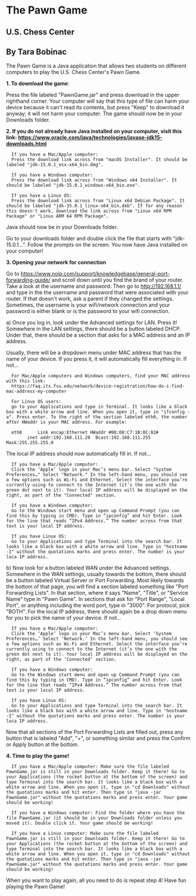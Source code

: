 # The Pawn Game #
## U.S. Chess Center ##
## By Tara Bobinac ##

The Pawn Game is a Java application that allows two students on different computers to play the U.S. Chess Center's Pawn Game.


**1. To download the game**: 

Press the file labeled "PawnGame.jar" and press download in the upper righthand corner. Your computer will say that this type of file can harm your device because it can't read its contents, but press "Keep" to download it anyway; it will not harm your computer. The game should now be in your Downloads folder.



**2. If you do not already have Java installed on your computer, visit this link: https://www.oracle.com/java/technologies/javase-jdk15-downloads.html**
   
      If you have a Mac/Apple computer:
      Press the download link across from "macOS Installer". It should be labeled "jdk-15.0.1_osx-x64_bin.dmg".
  
      If you have a Windows computer:
      Press the download link across from "Windows x64 Installer". It should be labeled "jdk-15.0.1_windows-x64_bin.exe".
   
      If you have a Linux OS:
      Press the download link across from "Linux x64 Debian Package". It should be labeled "jdk-15.0.1_linux-x64_bin.deb". If for any reason this doesn't work, download the link across from "Linux x64 RPM Package" or "Linux ARM 64 RPM Package".
   
   Java should now be in your Downloads folder.
   
   Go to your downloads folder and double click the file that starts with "jdk-15.0.1...". Follow the prompts on the screen. You now have Java installed on your computer!
   
   
   
   **3. Opening your network for connection**
   
   Go to https://www.noip.com/support/knowledgebase/general-port-forwarding-guide/ and scroll down until you find the brand of your router. Take a look at the username and password. Then go to http://192.168.1.1/ and type in the the username and password that were associated with your router. If that doesn't work, ask a parent if they changed the settings. Sometimes, the username is your wifi/network connection and your password is either blank or is the password to your wifi connection.
   
   a) Once you log in, look under the Advanced settings for LAN. Press it! Somewhere in the LAN settings, there should be a button labeled DHCP. Under that, there should be a section that asks for a MAC address and an IP address.
   
   Usually, there will be a dropdown menu under MAC address that has the name of your device. If you press it, it will automatically fill everything in. If not...
   
      For Mac/Apple computers and Windows computers, find your MAC address with this link: 
      https://faq.its.fsu.edu/network/device-registration/how-do-i-find-mac-address-my-computer
   
      For Linux OS users: 
      go to your Applications and type in Terminal. It looks like a black box with a white arrow and line. When you open it, type in "ifconfig -a". Press enter. To the right of the section labeled eth0, the number after HWaddr is your MAC address. For example:
   
      eth0      Link encap:Ethernet HWaddr #00:08:C7:1B:8C:02#
            inet addr:192.168.111.20  Bcast:192.168.111.255  Mask:255.255.255.0
          
   The local IP address should now automatically fill in. If not...
          
      If you have a Mac/Apple computer: 
      Click the ‘Apple’ logo in your Mac’s menu bar. Select "System Preferences…" Select "Network." In the left-hand menu, you should see a few options such as Wi-Fi and Ethernet. Select the interface you’re currently using to connect to the Internet (it’s the one with the green dot next to it). Your local IP address will be displayed on the right, as part of the "Connected" section.
   
      If you have a Windows computer:
      Go to the Windows start menu and open up Command Prompt (you can find this by typing in CMD). Type in “ipconfig” and hit Enter. Look for the line that reads “IPv4 Address.” The number across from that text is your local IP address.
   
      If you have Linux OS:
      Go to your Applications and type Terminal into the search bar. It looks like a black box with a white arrow and line. Type in "hostname -I" without the quotations marks and press enter. The number is your loca IP address.
         
   b) Now look for a button labeled WAN under the Advanced settings. Somewhere in the WAN settings, usually towards the bottom, there should be a button labeled Virtual Server or Port Forwarding. Most likely towards the bottom of that page, you will find a section labeled something like "Port Forwarding Lists". In that section, where it says "Name", "Title", or "Service Name" type in "Pawn Game". In sections that ask for "Port Range", "Local Port", or anything including the word port, type in "3000". For protocol, pick "BOTH". For the local IP address, there should again be a drop down menu for you to pick the name of your device. If not...
   
      If you have a Mac/Apple computer: 
      Click the ‘Apple’ logo in your Mac’s menu bar. Select ‘System Preferences…’ Select ‘Network.’ In the left-hand menu, you should see a few options such as Wi-Fi and Ethernet. Select the interface you’re currently using to connect to the Internet (it’s the one with the green dot next to it). Your local IP address will be displayed on the right, as part of the ‘Connected’ section.
   
      If you have a Windows computer:
      Go to the Windows start menu and open up Command Prompt (you can find this by typing in CMD). Type in “ipconfig” and hit Enter. Look for the line that reads “IPv4 Address.” The number across from that text is your local IP address.
   
      If you have Linux OS:
      Go to your Applications and type Terminal into the search bar. It looks like a black box with a white arrow and line. Type in "hostname -I" without the quotations marks and press enter. The number is your loca IP address.
   
   Now that all sections of the Port Forwarding Lists are filled out, press any button that is labeled "Add", "+", or something similar and press the Confirm or Apply button at the bottom.
   
   **4. Time to play the game!**
   
      If you have a Mac/Apple computer: Make sure the file labeled PawnGame.jar is still in your Downloads folder. Keep it there! Go to your Applications (the rocket button at the bottom of the screen) and type Terminal into the search bar. It looks like a black box with a white arrow and line. When you open it, type in "cd Downloads" without the quotations marks and hit enter. Then type in "java -jar PawnGame.jar" without the quotations marks and press enter. Your game should be working!
   
      If you have a Windows computer: Find the folder where you have the file PawnGame.jar (it should be in your Downloads folder unless you moved it). Double click it. Your game should be working!
   
      If you have a Linux computer: Make sure the file labeled PawnGame.jar is still in your Downloads folder. Keep it there! Go to your Applications (the rocket button at the bottom of the screen) and type Terminal into the search bar. It looks like a black box with a white arrow and line. When you open it, type in "cd Downloads" without the quotations marks and hit enter. Then type in "java -jar PawnGame.jar" without the quotations marks and press enter. Your game should be working!
   
   When you want to play again, all you need to do is repeat step 4! Have fun playing the Pawn Game!
